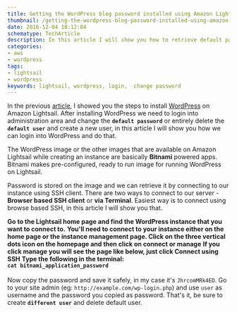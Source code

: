 ```yaml
---
title: Getting the WordPress blog password installed using Amazon Lightsail
thumbnail: /getting-the-wordpress-blog-password-installed-using-amazon-lightsail/wp-password-lightsail.png
date: 2016-12-04 18:12:04
schematype: TechArticle
description: In this article I will show you how to retrieve default password created by Lightsail while installing WordPress using the Bitnami pre-configured image with screenshots.
categories:
- aws
- wordpress
tags:
- lightsail
- wordpress
keywords: lightsail, wordpress, login,  change password
---
```

In the previous [article](/installing-wordpress-on-aws-amazon-lightsail-witn-in-five-mintues/), I showed you the steps to install [WordPress](/famous-5-minute-wordpress-installation/) on Amazon Lightsail. After installing WordPress we need to login into administration area and change the **`default password`** or entirely delete the **`default user`** and create a new user, in this article I will show you how we can login into WordPress and do that.

The WordPress image or the other images that are available on Amazon Lightsail while creating an instance are basically **Bitnami** powered apps. Bitnami makes pre-configured, ready to run image for running WordPress on Lightsail.

<!-- more -->

Password is stored on the image and we can retrieve it by connecting to our instance using SSH client. There are two ways to connect to our server - **Browser based SSH client** or **via Terminal**. Easiest way is to connect using browse based SSH, in this article I will show you that.

**Go to the Lightsail home page and find the WordPress instance that you want to connect to.**
<amp-img src="/installing-wordpress-on-aws-amazon-lightsail-witn-in-five-mintues/resource.png" width="650" height="300" alt="AWS Lighsail - Lightsail home page" layout="responsive"></amp-img>
**You'll need to connect to your instance either on the home page or the instance management page. Click on the three vertical dots icon on the homepage and then click on connect or manage**
<amp-img src="connect.png" width="650" height="300" alt="AWS Lighsail - Lightsail home page" layout="responsive"></amp-img>
**If you click manage you will see the page like below, just click Connect using SSH**
<amp-img src="instance-page.png" width="650" height="300" alt="AWS Lighsail - Lightsail Instance page" layout="responsive"></amp-img>
**Type the following in the terminal:**<br/>**```cat bitnami_application_password```**<br/>
<amp-img src="browser-ssh.png" width="650" height="300" alt="AWS Lighsail - Browser SSH" layout="responsive"></amp-img>
<br/>Now copy the password and save it safely, in my case it's `JhrcomMRk4ED`. Go to your site admin (eg: `http://example.com/wp-login.php`) and use `user` as username and the password you copied as password. That's it, be sure to create **`different user`** and delete default user.
